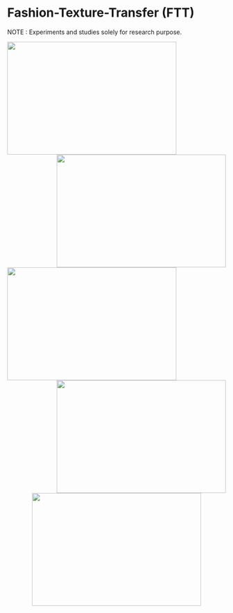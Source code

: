 # Fashion-Texture-Transfer (FTT)
NOTE : Experiments and studies solely for research purpose.

<img align="left" width="390" height="260" src="https://github.com/anish9/Fashion-Transfer/blob/main/viz/res01.png">
<img align="right" width="390" height="260" src="https://github.com/anish9/Fashion-Transfer/blob/main/viz/res02.png"><br />
<img align="left" width="390" height="260" src="https://github.com/anish9/Fashion-Transfer/blob/main/viz/res03.png">
<img align="right" width="390" height="260" src="https://github.com/anish9/Fashion-Transfer/blob/main/viz/res04.png"><br />
<p align="center">
  <img width="390" height="260" src="https://github.com/anish9/Fashion-Transfer/blob/main/viz/res05.png">
</p>
